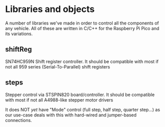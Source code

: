 # Libraries and objects

A number of libraries we've made in order to control all the components of any vehicle. All of these are written in C/C++ for the Raspberry Pi Pico and its variations.

## shiftReg

SN74HC959N Shift register controller. It should be compatible with most if not all 959 series (Serial-To-Parallel) shift registers

## steps

Stepper control via STSPIN820 board/controller. It should be compatible with most if not all A4988-like stepper motor drivers

It does NOT *yet* have "Mode" control (full step, half step, quarter step...) as our use-case deals with this with hard-wired and jumper-based connections.
